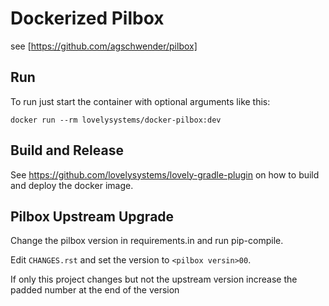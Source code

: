 # Dockerized Pilbox

see [https://github.com/agschwender/pilbox]

## Run

To run just start the container with optional arguments like this:

```
docker run --rm lovelysystems/docker-pilbox:dev
```

## Build and Release

See https://github.com/lovelysystems/lovely-gradle-plugin on how to build
and deploy the docker image.

## Pilbox Upstream Upgrade

Change the pilbox version in requirements.in and run pip-compile.

Edit `CHANGES.rst` and set the version to `<pilbox versin>00`.

If only this project changes but not the upstream version increase the
padded number at the end of the version
